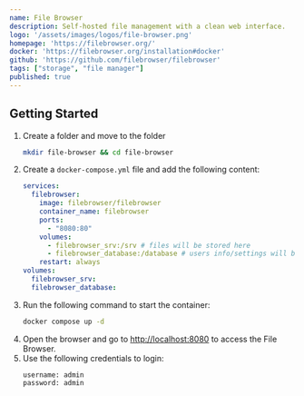 ```yaml
---
name: File Browser
description: Self-hosted file management with a clean web interface.
logo: '/assets/images/logos/file-browser.png'
homepage: 'https://filebrowser.org/'
docker: 'https://filebrowser.org/installation#docker'
github: 'https://github.com/filebrowser/filebrowser'
tags: ["storage", "file manager"]
published: true
---
```


## Getting Started

1. Create a folder and move to the folder
    ```bash
    mkdir file-browser && cd file-browser
    ```
2. Create a `docker-compose.yml` file and add the following content:
    ```yaml [docker-compose.yml]
    services:
      filebrowser:
        image: filebrowser/filebrowser
        container_name: filebrowser
        ports:
          - "8080:80"
        volumes:
          - filebrowser_srv:/srv # files will be stored here
          - filebrowser_database:/database # users info/settings will be stored here
        restart: always
    volumes:
      filebrowser_srv:
      filebrowser_database:
    ```
3. Run the following command to start the container:
    ```bash
    docker compose up -d
    ```
4. Open the browser and go to [http://localhost:8080](http://localhost:8080) to access the File Browser.
5. Use the following credentials to login:
    ```
    username: admin
    password: admin
    ```